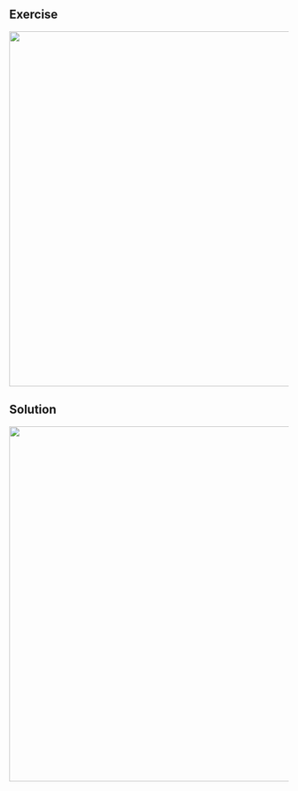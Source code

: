 ## Exercise
<img width=640 src="https://user-images.githubusercontent.com/20998959/154765819-3130c6c4-5a19-45a4-924d-855f035497bf.png">

## Solution
<img width=640 src="https://user-images.githubusercontent.com/20998959/154765241-460ffc0d-146a-4c28-bfd9-cff85a117311.png">

